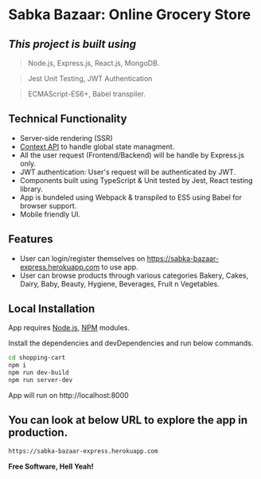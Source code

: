 # Sabka Bazaar: Online Grocery Store
## _This project is built using_
> Node.js, Express.js, React.js, MongoDB.

> Jest Unit Testing, JWT Authentication

> ECMAScript-ES6+, Babel transpiler.

## Technical Functionality

- Server-side rendering (SSR)
- [Context API](https://reactjs.org/docs/context.html) to handle global state managment.
- All the user request (Frontend/Backend) will be handle by Express.js only.
- JWT authentication: User's request will be authenticated by JWT.
- Components built using TypeScript & Unit tested by Jest, React testing library.
- App is bundeled using Webpack & transpiled to ES5 using Babel for browser support.
- Mobile friendly UI.

## Features

- User can login/register themselves on https://sabka-bazaar-express.herokuapp.com to use app.
- User can browse products through various categories Bakery, Cakes, Dairy, Baby, Beauty, Hygiene,  Beverages, Fruit n Vegetables.

## Local Installation

App requires [Node.js](https://nodejs.org/), [NPM](https://www.npmjs.com/) modules.

Install the dependencies and devDependencies and run below commands.

```sh
cd shopping-cart
npm i
npm run dev-build
npm run server-dev
```

App will run on http://localhost:8000


## You can look at below URL to explore the app in production.

```sh
https://sabka-bazaar-express.herokuapp.com
```

**Free Software, Hell Yeah!**
